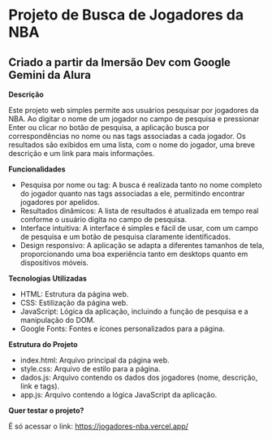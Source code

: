 # Projeto de Busca de Jogadores da NBA
## Criado a partir da Imersão Dev com Google Gemini da Alura

**Descrição**

Este projeto web simples permite aos usuários pesquisar por jogadores da NBA. Ao digitar o nome de um jogador no campo de pesquisa e pressionar Enter ou clicar no botão de pesquisa, a aplicação busca por correspondências no nome ou nas tags associadas a cada jogador. Os resultados são exibidos em uma lista, com o nome do jogador, uma breve descrição e um link para mais informações.

**Funcionalidades**

* Pesquisa por nome ou tag: A busca é realizada tanto no nome completo do jogador quanto nas tags associadas a ele, permitindo encontrar jogadores por apelidos.
* Resultados dinâmicos: A lista de resultados é atualizada em tempo real conforme o usuário digita no campo de pesquisa.
* Interface intuitiva: A interface é simples e fácil de usar, com um campo de pesquisa e um botão de pesquisa claramente identificados.
* Design responsivo: A aplicação se adapta a diferentes tamanhos de tela, proporcionando uma boa experiência tanto em desktops quanto em dispositivos móveis.

**Tecnologias Utilizadas**

* HTML: Estrutura da página web.
* CSS: Estilização da página web.
* JavaScript: Lógica da aplicação, incluindo a função de pesquisa e a manipulação do DOM.
* Google Fonts: Fontes e ícones personalizados para a página.

**Estrutura do Projeto**

* index.html: Arquivo principal da página web.
* style.css: Arquivo de estilo para a página.
* dados.js: Arquivo contendo os dados dos jogadores (nome, descrição, link e tags).
* app.js: Arquivo contendo a lógica JavaScript da aplicação.

**Quer testar o projeto?**

É só acessar o link: 
https://jogadores-nba.vercel.app/
